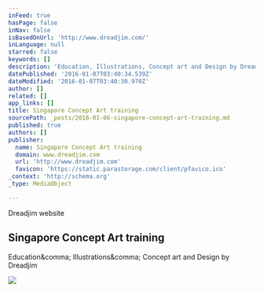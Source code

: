 ```yaml
---
inFeed: true
hasPage: false
inNav: false
isBasedOnUrl: 'http://www.dreadjim.com/'
inLanguage: null
starred: false
keywords: []
description: 'Education, Illustrations, Concept art and Design by Dreadjim'
datePublished: '2016-01-07T03:40:34.539Z'
dateModified: '2016-01-07T03:40:30.970Z'
author: []
related: []
app_links: []
title: Singapore Concept Art training
sourcePath: _posts/2016-01-06-singapore-concept-art-training.md
published: true
authors: []
publisher:
  name: Singapore Concept Art training
  domain: www.dreadjim.com
  url: 'http://www.dreadjim.com'
  favicon: 'https://static.parastorage.com/client/pfavico.ico'
_context: 'http://schema.org'
_type: MediaObject

---
```

Dreadjim website

<article style=""><h1>Singapore Concept Art training</h1><p>Education&amp;comma; Illustrations&amp;comma; Concept art and Design by Dreadjim</p><img src="https://static.wixstatic.com/media/b30e75_0acdd937d4db448abed3bfdc35ea9f94.jpg" /></article>